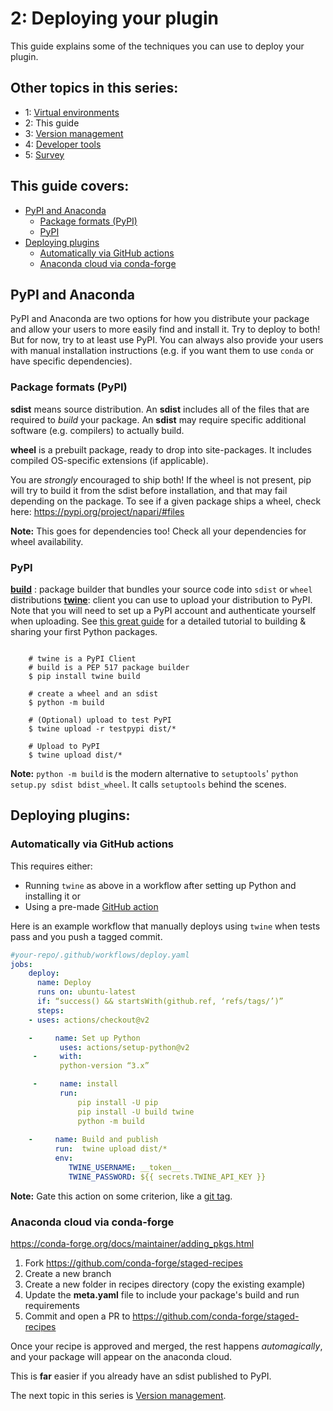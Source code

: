 # 2: Deploying your plugin  

This guide explains some of the techniques you can use to deploy your plugin. 

## Other topics in this series:  
* 1: [Virtual environments](./1-virtual-environments.md)   
* 2: This guide  
* 3: [Version management](./3-version-management.md)     
* 4: [Developer tools](./4-developer-tools.md)   
* 5: [Survey](./5-Survey.md)   

## This guide covers:   
* [PyPI and Anaconda](#pypi-and-anaconda)
    - [Package formats (PyPI)](#package-formats-pypi)
    - [PyPI](#pypi)
* [Deploying plugins](#deploying-plugins)
    - [Automatically via GitHub actions](#automatically-via-github-actions)
    - [Anaconda cloud via conda-forge](#anaconda-cloud-via-conda-forge)


## PyPI and Anaconda
PyPI and Anaconda are two options for how you distribute your package and allow your users to more easily find and install it.  Try to deploy to both! But for now, try to at least use PyPI. You can always also provide your users with manual installation instructions (e.g. if you want them to use `conda` or have specific dependencies).

### Package formats (PyPI)
**sdist** means source distribution. An **sdist** includes all of the files that are required to *build* your package. An **sdist** may require specific additional software (e.g. compilers) to actually build.

**wheel** is a prebuilt package, ready to drop into site-packages. It includes compiled OS-specific extensions (if applicable).

You are *strongly* encouraged to ship both! If the wheel is not present, pip will try to build it from the sdist before installation, and that may fail depending on the package. To see if a given package ships a wheel, check here: https://pypi.org/project/napari/#files

**Note:** This goes for dependencies too! Check all your dependencies for wheel availability.  

### PyPI
**[build](https://pypa-build.readthedocs.io/en/latest/ )** : package builder that bundles your source code into `sdist` or `wheel` distributions
**[twine](https://twine.readthedocs.io/en/latest/ )**: client you can use to upload your distribution to PyPI. Note that you will need to set up a PyPI account and authenticate yourself when uploading. See [this great guide](https://packaging.python.org/en/latest/tutorials/packaging-projects/) for a detailed tutorial to building & sharing your first Python packages.
```console

    # twine is a PyPI Client  
    # build is a PEP 517 package builder  
    $ pip install twine build

    # create a wheel and an sdist  
    $ python -m build  
     
    # (Optional) upload to test PyPI  
    $ twine upload -r testpypi dist/*  

    # Upload to PyPI  
    $ twine upload dist/*  

```
**Note:** `python -m build` is the modern alternative to `setuptools`' `python setup.py sdist bdist_wheel`. It calls `setuptools` behind the scenes.

## Deploying plugins:

### Automatically via GitHub actions
This requires either: 
* Running `twine` as above in a workflow after setting up Python and installing it
or   
* Using a pre-made [GitHub action](https://github.com/pypa/gh-action-pypi-publish)

Here is an example workflow that manually deploys using `twine` when tests pass and you push a tagged commit.

```yaml
#your-repo/.github/workflows/deploy.yaml
jobs:  
    deploy:  
      name: Deploy
      runs on: ubuntu-latest  
      if: “success() && startsWith(github.ref, ‘refs/tags/’)”  
      steps:  
    - uses: actions/checkout@v2  

    -     name: Set up Python  
           uses: actions/setup-python@v2  
     -     with:   
           python-version “3.x”  

     -     name: install  
           run:  
               pip install -U pip  
               pip install -U build twine  
               python -m build  
  
    -     name: Build and publish  
          run:  twine upload dist/*  
          env: 
             TWINE_USERNAME: __token__  
             TWINE_PASSWORD: ${{ secrets.TWINE_API_KEY }}  

```

  **Note:** Gate this action on some criterion, like a [git tag](https://docs.github.com/en/actions/using-workflows/workflow-syntax-for-github-actions#jobsjob_Idif).

### Anaconda cloud via conda-forge
https://conda-forge.org/docs/maintainer/adding_pkgs.html

1. Fork https://github.com/conda-forge/staged-recipes
2. Create a new branch
3. Create a new folder in recipes directory (copy the existing example)
4. Update the **meta.yaml** file to include your package's build and run requirements
5. Commit and open a PR to https://github.com/conda-forge/staged-recipes   

Once your recipe is approved and merged, the rest happens *automagically*, and your package will appear on the anaconda cloud.

This is **far** easier if you already have an sdist published to PyPI.

The next topic in this series is [Version management](./3-version-management.md).
